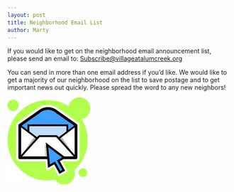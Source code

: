 ```yaml
---
layout: post
title: Neighborhood Email List
author: Marty
---
```


If you would like to get on the neighborhood email announcement list, please
send an email to:  [Subscribe@villageatalumcreek.org][12]

You can send in more than one email address if you’d like.  We would like to
get a majority of our neighborhood on the list to save postage and to get
important news out quickly. Please spread the word to any new neighbors!

![Email Image][13]

   [12]: mailto:Subscribe@villageatalumcreek.org
   [13]: /uploads/email%20image.bmp


